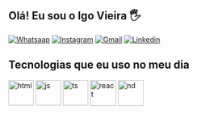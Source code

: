 ## Olá! Eu sou o Igo Vieira 🖐️

[![Whatsaap](https://img.icons8.com/color/48/000000/whatsapp--v1.png)](https://api.whatsapp.com/send?phone=558298116243)
[![Instagram](https://img.icons8.com/fluency/48/000000/instagram-new.png)](https://www.instagram.com/igo__vieira/)
[![Gmail](https://img.icons8.com/color/48/000000/gmail--v1.png)](igo.vieira@live.com)
[![Linkedin](https://img.icons8.com/color/48/000000/linkedin-circled--v1.png)](https://www.linkedin.com/in/igo-vieira-691920142/)


## Tecnologias que eu uso no meu dia

<div style="display: inline_block">
  <img width= 50px align="center" alt="html" src="https://cdn.jsdelivr.net/gh/devicons/devicon/icons/html5/html5-original.svg" />     
  <img width= 50px align="center" alt="js" src="https://cdn.jsdelivr.net/gh/devicons/devicon/icons/javascript/javascript-original.svg" />
  <img width= 50px align="center" alt=ts src="https://cdn.jsdelivr.net/gh/devicons/devicon/icons/typescript/typescript-original.svg"/>
  <img width= 51px align="center" alt="react" src="https://cdn.jsdelivr.net/gh/devicons/devicon/icons/react/react-original.svg" />
  <img width= 51px align="center" alt="nd" src="https://cdn.jsdelivr.net/gh/devicons/devicon/icons/nodejs/nodejs-original.svg" /         
</div><br/>
  



<!---
Igoviera/Igoviera is a ✨ special ✨ repository because its `README.md` (this file) appears on your GitHub profile.
You can click the Preview link to take a look at your changes.
--->
